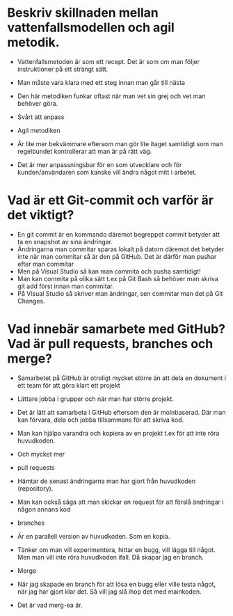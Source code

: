 # Beskriv skillnaden mellan vattenfallsmodellen och agil metodik.
- Vattenfallsmetoden är som ett recept. Det är som om man följer instruktioner på ett strängt sätt.
- Man måste vara klara med ett steg innan man går till nästa
- Den här metodiken funkar oftast när man vet sin grej och vet man behöver göra.
- Svårt att anpass

- Agil metodiken
- Är lite mer bekvämmare eftersom man gör lite itaget samtidigt som man regelbundet kontrollerar att man är på rätt väg.
- Det är mer anpassningsbar för en som utvecklare och för kunden/användaren som kanske vill ändra något mitt i arbetet.

# Vad är ett Git-commit och varför är det viktigt?
- En git commit är en kommando däremot begreppet commit betyder att ta en snapshot av sina ändringar.
- Ändringarna man commitar sparas lokalt på datorn däremot det betyder inte när man commitar så är den på GitHub. Det är därför man pushar efter man commitar
- Men på Visual Studio så kan man commita och pusha samtidigt! 
- Man kan commita på olika sätt t.ex på Git Bash så behöver man skriva git add först innan man commitar.
- På Visual Studio så skriver man ändringar, sen commitar man det på Git Changes.

# Vad innebär samarbete med GitHub? Vad är pull requests, branches och merge?
- Samarbetet på GitHub är otroligt mycket större än att dela en dokument i ett team för att göra klart ett projekt
- Lättare jobba i grupper och när man har större projekt.
- Det är lätt att samarbeta i GitHub eftersom den är molnbaserad. Där man kan förvara, dela och jobba tillsammans för att skriva kod.
- Man kan hjälpa varandra och kopiera av en projekt t.ex för att inte röra huvudkoden.
- Och mycket mer

- pull requests
- Hämtar de senast ändringarna man har gjort från huvudkoden (repository).
- Man kan också säga att man skickar en request för att förslå ändringar i någon annans kod

- branches
- Är en parallell version av huvudkoden. Som en kopia.
- Tänker om man vill experimentera, hittar en bugg, vill lägga till något. Men man vill inte röra huvudkoden ifall. Då skapar jag en branch.

- Merge
- När jag skapade en branch för att lösa en bugg eller ville testa något, när jag har gjort klar det. Så vill jag slå ihop det med mainkoden.
- Det är vad merg-ea är. 





